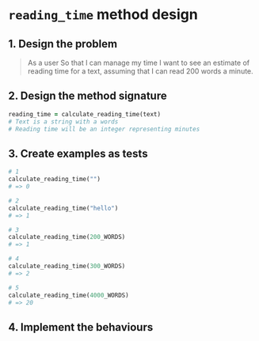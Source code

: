 # `reading_time` method design

## 1. Design the problem
> As a user
> So that I can manage my time
> I want to see an estimate of reading time for a text, assuming that I can read 200 words a minute.

## 2. Design the method signature
```ruby
reading_time = calculate_reading_time(text)
# Text is a string with a words
# Reading time will be an integer representing minutes
```
## 3. Create examples as tests
```ruby
# 1
calculate_reading_time("")
# => 0

# 2
calculate_reading_time("hello")
# => 1

# 3
calculate_reading_time(200_WORDS)
# => 1

# 4
calculate_reading_time(300_WORDS)
# => 2

# 5
calculate_reading_time(4000_WORDS)
# => 20
```

## 4. Implement the behaviours
